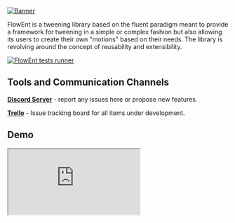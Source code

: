
[![Banner](https://github.com/Fried-Synapse/FlowEnt.Builder/blob/main/Assets/Content/Promo/Banner.jpg)](#readme)

FlowEnt is a tweening library based on the fluent paradigm meant to provide a framework for tweening in a simple or complex fashion but also allowing its users to create their own "motions" based on their needs.
The library is revolving around the concept of reusability and extensibility.

[![FlowEnt tests runner](https://github.com/Fried-Synapse/FlowEnt.Builder/actions/workflows/main.yml/badge.svg)](https://github.com/Fried-Synapse/FlowEnt.Builder/actions/workflows/main.yml)





## Tools and Communication Channels

**[Discord Server](https://discord.gg/nn8XgsPRE5)** - report any issues here or propose new features.

**[Trello](https://trello.com/b/Azyc8Lu3/flowent)** - Issue tracking board for all items under development.

## Demo
<iframe src="https://www.w3schools.com" title="W3Schools Free Online Web Tutorials"></iframe>
